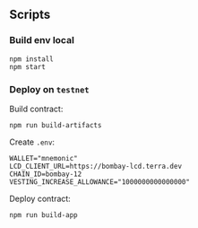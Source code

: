 ## Scripts

### Build env local

```shell
npm install
npm start
```

### Deploy on `testnet`

Build contract:
```shell
npm run build-artifacts
```

Create `.env`:
```shell
WALLET="mnemonic"
LCD_CLIENT_URL=https://bombay-lcd.terra.dev
CHAIN_ID=bombay-12
VESTING_INCREASE_ALLOWANCE="1000000000000000"
```

Deploy contract:
```shell
npm run build-app
```
